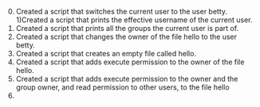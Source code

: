 0) Created a script that switches the current user to the user betty.
1)Created a script that prints the effective username of the current user.
2) Created a script that prints all the groups the current user is part of.
3) Created a script that changes the owner of the file hello to the user betty.
4) Created a script that creates an empty file called hello.				
5) Created a script that adds execute permission to the owner of the file hello.
6) Created a script that adds execute permission to the owner and the group owner, and read permission to other users, to the file hello
7) 
